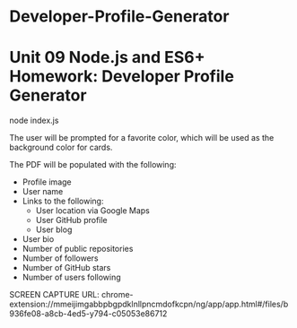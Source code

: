 # Developer-Profile-Generator

# Unit 09 Node.js and ES6+ Homework: Developer Profile Generator


node index.js

The user will be prompted for a favorite color, which will be used as the background color for cards.

The PDF will be populated with the following:

* Profile image
* User name
* Links to the following:
  * User location via Google Maps
  * User GitHub profile
  * User blog
* User bio
* Number of public repositories
* Number of followers
* Number of GitHub stars
* Number of users following

SCREEN CAPTURE URL: chrome-extension://mmeijimgabbpbgpdklnllpncmdofkcpn/ng/app/app.html#/files/b936fe08-a8cb-4ed5-y794-c05053e86712
